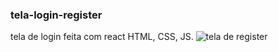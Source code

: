 ### tela-login-register
tela de login feita com react HTML, CSS, JS.
![tela de register](https://user-images.githubusercontent.com/103194851/190489285-91c643cd-12cf-4480-9014-9a5632f8612a.png)



